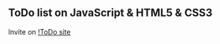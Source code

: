 ## ToDo list on JavaScript & HTML5 & CSS3
Invite on [!ToDo site](https://wayndix.github.io/todo-list-JS/)
